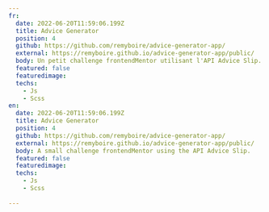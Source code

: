 ```yaml
---
fr:
  date: 2022-06-20T11:59:06.199Z
  title: Advice Generator
  position: 4
  github: https://github.com/remyboire/advice-generator-app/
  external: https://remyboire.github.io/advice-generator-app/public/
  body: Un petit challenge frontendMentor utilisant l'API Advice Slip.
  featured: false
  featuredimage: 
  techs:
    - Js
    - Scss
en:
  date: 2022-06-20T11:59:06.199Z
  title: Advice Generator
  position: 4
  github: https://github.com/remyboire/advice-generator-app/
  external: https://remyboire.github.io/advice-generator-app/public/
  body: A small challenge frontendMentor using the API Advice Slip.
  featured: false
  featuredimage: 
  techs:
    - Js
    - Scss
    
---
```

